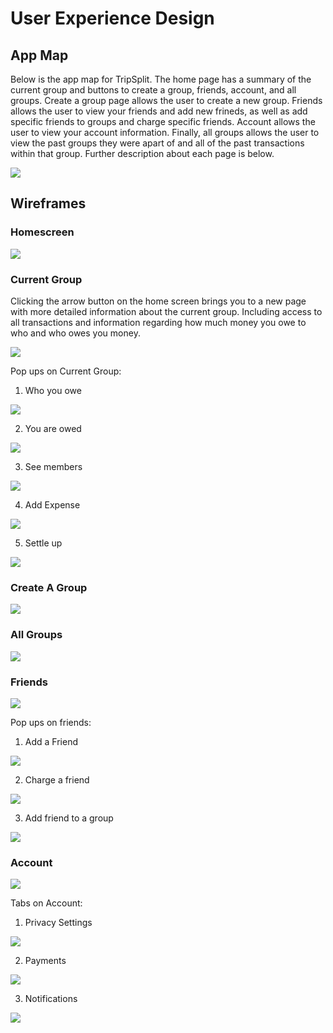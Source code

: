 # User Experience Design

## App Map 
Below is the app map for TripSplit. The home page has a summary of the current group and buttons to create a group, friends, account, and all groups. Create a group page allows the user to create a new group. Friends allows the user to view your friends and add new frineds, as well as add specific friends to groups and charge specific friends. Account allows the user to view your account information. Finally, all groups allows the user to view the past groups they were apart of and all of the past transactions within that group. Further description about each page is below. 

![](TripSplit_AppMap.png)

## Wireframes 

### Homescreen 

![](ux-design/Wireframes/HomeScreen.png)

### Current Group 
Clicking the arrow button on the home screen brings you to a new page with more detailed information about the current group. Including access to all transactions and information regarding how much money you owe to who and who owes you money. 

![](ux-design/Wireframes/CurrentGroup.png)

Pop ups on Current Group: 
1. Who you owe 

![](ux-design/Wireframes/whoYouOwe.png)

2. You are owed

![](ux-design/Wireframes/youAreOwed.png)

3. See members

![](ux-design/Wireframes/seeMembers.png)

4. Add Expense 

![](ux-design/Wireframes/addExpense.png)

5. Settle up 

![](ux-design/Wireframes/settleUp.png)

### Create A Group 

![](ux-design/Wireframes/createAGroup.png)


### All Groups 

![](ux-design/Wireframes/allGroups.png)

### Friends

![](ux-design/Wireframes/Friends.png)

Pop ups on friends: 

1. Add a Friend 

![](ux-design/Wireframes/addAFriend.png)

2. Charge a friend 

![](ux-design/Wireframes/chargeFriend.png)

3. Add friend to a group 

![](ux-design/Wireframes/addToGroup.png)


### Account
![](ux-design/Wireframes/Account.png)

Tabs on Account: 
1.  Privacy Settings

![](ux-design/Wireframes/AccountPrivacy.png)

2. Payments

![](ux-design/Wireframes/AccountPayments.png)

3. Notifications

![](ux-design/Wireframes/AccountNot.png)











